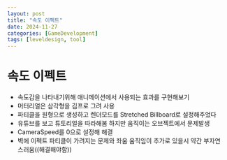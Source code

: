 ```yaml
---
layout: post
title: "속도 이펙트"
date: 2024-11-27
categories: [GameDevelopment]
tags: [leveldesign, tool]
---
```


# 속도 이펙트
 - 속도감을 나타내기위해 애니메이션에서 사용되는 효과를 구현해보기
 - 머터리얼은 삼각형을 김프로 그려 사용
 - 파티클을 원형으로 생성하고 렌더모드를 Stretched Billboard로 설정해주었다
 - 유튜브를 보고 튜토리얼을 따라해봄 하지만 움직이는 오브젝트에서 문제발생
 - CameraSpeed를 0으로 설정해 해결
 - 벽에 이펙트 파티클이 가려지는 문제와 좌움 움직임이 추가로 있을시 약간 부자연 스러움((해결해야함))
